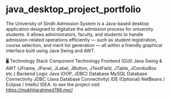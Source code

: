 # java_desktop_project_portfolio
The University of Sindh Admission System is a Java-based desktop application designed to digitalize the admission process for university students.
It allows administrators, faculty, and students to handle admission-related operations efficiently — such as student registration, course selection, and merit list generation — all within a friendly graphical interface built using Java Swing and AWT.

🖥️ Technology Stack
Component	Technology
Frontend (GUI)	Java Swing & AWT (JFrame, JPanel, JLabel, JButton, JTextField, JTable, JComboBox etc.)
Backend Logic	Java (OOP, JDBC)
Database	MySQL
Database Connectivity	JDBC (Java Database Connectivity)
IDE (Optional)	NetBeans / Eclipse / IntelliJ IDEA. 
to see the project visit https://mukhtiarahmed786.me//
